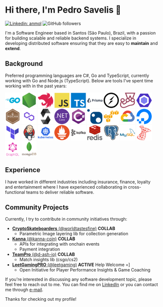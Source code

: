 # Hi there, I'm Pedro Savelis 👋
[![Linkedin: anmol](https://img.shields.io/badge/-psavelis-blue?style=flat-square&logo=Linkedin&logoColor=white&link=https://www.linkedin.com/in/psavelis/)](https://www.linkedin.com/in/psavelis/)
![GitHub followers](https://img.shields.io/github/followers/psavelis?label=Follow&style=social)


I'm a Software Engineer based in Santos (São Paulo), Brazil, with a passion for building scalable and reliable backend systems. I specialize in developing distributed software ensuring that they are easy to **maintain** and **extend**.

## Background

Preferred programming languages are C#, Go and TypeScript, currently working with Go and Node.js (TypeScript).
Below are tools I've spent time working with in the past years:

<img alt="Go" src="https://raw.githubusercontent.com/devicons/devicon/1119b9f84c0290e0f0b38982099a2bd027a48bf1/icons/go/go-original-wordmark.svg" width="50"> <img alt="Nodejs" src="https://raw.githubusercontent.com/devicons/devicon/1119b9f84c0290e0f0b38982099a2bd027a48bf1/icons/nodejs/nodejs-original.svg" width="50"> <img alt="Nestjs" src="https://raw.githubusercontent.com/devicons/devicon/1119b9f84c0290e0f0b38982099a2bd027a48bf1/icons/nestjs/nestjs-plain.svg" width="50"> <img alt="Javascript" src="https://raw.githubusercontent.com/devicons/devicon/1119b9f84c0290e0f0b38982099a2bd027a48bf1/icons/javascript/javascript-original.svg" width="50"> <img alt="Typescript" src="https://raw.githubusercontent.com/devicons/devicon/1119b9f84c0290e0f0b38982099a2bd027a48bf1/icons/typescript/typescript-original.svg" width="50">
<img alt="Prisma ORM" src="https://raw.githubusercontent.com/devicons/devicon/master/icons/prisma/prisma-original-wordmark.svg" width="50">
<img alt="SocketIO" src="https://raw.githubusercontent.com/devicons/devicon/1119b9f84c0290e0f0b38982099a2bd027a48bf1/icons/socketio/socketio-original.svg" width="50"> 
<img alt="Jest" src="https://raw.githubusercontent.com/devicons/devicon/1119b9f84c0290e0f0b38982099a2bd027a48bf1/icons/jest/jest-plain.svg" width="50"> <img alt="ESlint" src="https://raw.githubusercontent.com/devicons/devicon/1119b9f84c0290e0f0b38982099a2bd027a48bf1/icons/eslint/eslint-original.svg" width="50"> <img alt="Mocha" src="https://raw.githubusercontent.com/devicons/devicon/1119b9f84c0290e0f0b38982099a2bd027a48bf1/icons/mocha/mocha-plain.svg" width="50"> <img alt="Polygon (EVM)" src="https://raw.githubusercontent.com/devicons/devicon/1119b9f84c0290e0f0b38982099a2bd027a48bf1/icons/polygon/polygon-original.svg" width="50"> <img alt="Solidity (EVM)" src="https://raw.githubusercontent.com/devicons/devicon/1119b9f84c0290e0f0b38982099a2bd027a48bf1/icons/solidity/solidity-original.svg" width="50"> <img alt="Dotnet Core" src="https://raw.githubusercontent.com/devicons/devicon/1119b9f84c0290e0f0b38982099a2bd027a48bf1/icons/dotnetcore/dotnetcore-original.svg" width="50"> <img alt="CSharp" src="https://raw.githubusercontent.com/devicons/devicon/1119b9f84c0290e0f0b38982099a2bd027a48bf1/icons/csharp/csharp-original.svg" width="50"> <img alt="NuGet" src="https://raw.githubusercontent.com/devicons/devicon/1119b9f84c0290e0f0b38982099a2bd027a48bf1/icons/nuget/nuget-original.svg" width="50"> <img alt="AWS (AmazonWebServices)" src="https://raw.githubusercontent.com/devicons/devicon/1119b9f84c0290e0f0b38982099a2bd027a48bf1/icons/amazonwebservices/amazonwebservices-original.svg" width="50"> <img alt="GCP (GoogleCloudPlatform)" src="https://raw.githubusercontent.com/devicons/devicon/1119b9f84c0290e0f0b38982099a2bd027a48bf1/icons/googlecloud/googlecloud-original.svg" width="50"> <img alt="DO (DigitalOcean)" src="https://raw.githubusercontent.com/devicons/devicon/1119b9f84c0290e0f0b38982099a2bd027a48bf1/icons/digitalocean/digitalocean-original.svg" width="50"> <img alt="Terraform" src="https://raw.githubusercontent.com/devicons/devicon/1119b9f84c0290e0f0b38982099a2bd027a48bf1/icons/terraform/terraform-original.svg" width="50"> <img alt="Jenkins" src="https://raw.githubusercontent.com/devicons/devicon/1119b9f84c0290e0f0b38982099a2bd027a48bf1/icons/jenkins/jenkins-original.svg" width="50"> <img alt="K8s (Kubernetes)" src="https://raw.githubusercontent.com/devicons/devicon/1119b9f84c0290e0f0b38982099a2bd027a48bf1/icons/kubernetes/kubernetes-plain-wordmark.svg" width="50"> <img alt="Prometheus"  src="https://raw.githubusercontent.com/devicons/devicon/1119b9f84c0290e0f0b38982099a2bd027a48bf1/icons/prometheus/prometheus-original.svg" width="50"> <img alt="Kafka" src="https://raw.githubusercontent.com/devicons/devicon/1119b9f84c0290e0f0b38982099a2bd027a48bf1/icons/apachekafka/apachekafka-original-wordmark.svg" width="50"> <img alt="Redis" src="https://raw.githubusercontent.com/devicons/devicon/1119b9f84c0290e0f0b38982099a2bd027a48bf1/icons/redis/redis-original-wordmark.svg" width="50"> <img alt="Postgresql" src="https://raw.githubusercontent.com/devicons/devicon/1119b9f84c0290e0f0b38982099a2bd027a48bf1/icons/postgresql/postgresql-original.svg" width="50"> <img alt="MySql" src="https://raw.githubusercontent.com/devicons/devicon/1119b9f84c0290e0f0b38982099a2bd027a48bf1/icons/mysql/mysql-original-wordmark.svg" width="50"> <img alt="Microsoft SQLServer" src="https://raw.githubusercontent.com/devicons/devicon/1119b9f84c0290e0f0b38982099a2bd027a48bf1/icons/microsoftsqlserver/microsoftsqlserver-plain.svg" width="50"> <img alt="GraphQL" src="https://raw.githubusercontent.com/devicons/devicon/1119b9f84c0290e0f0b38982099a2bd027a48bf1/icons/graphql/graphql-plain-wordmark.svg" width="50"> <img alt="MongoDB" src="https://raw.githubusercontent.com/devicons/devicon/1119b9f84c0290e0f0b38982099a2bd027a48bf1/icons/mongodb/mongodb-original-wordmark.svg" width="50">

## Experience

I have worked in different industries including insurance, finance, loyalty and entertainment where I have experienced collaborating in cross-functional teams to deliver reliable software.

## Community Projects
Currently, I try to contribute in community initiatives through:
- [**CryptoSkateboarders** (@worldtastesfine)](github.com/cryptoskateboarders) **COLLAB**
  - Parametric Image layering lib for collection generation
- [**Kanna** (@kanna-coin)](github.com/kanna-coin) **COLLAB**
  - APIs for integrating with onchain events
  - Payment integration
- [**TeamPro** (@d-ash-io)](github.com/d-ash-io) **COLLAB**
  - Match insights lib (csgo/cs2)
- [**LeetGamingPRO** (@leetgaming)](github.com/leetgaming) **ACTIVE** Help Welcome =]
  - Open Initiative for Player Performance Insights & Game Coaching

If you're interested in discussing any software development topic, please feel free to reach out to me. You can find me on [LinkedIn](https://www.linkedin.com/in/psavelis/) or you can contact me through [e-mail](mailto:psavelis@proton.me).

Thanks for checking out my profile!
